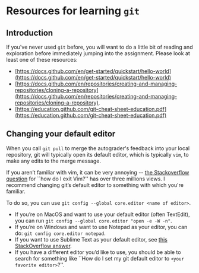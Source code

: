 # Resources for learning `git`

## Introduction

If you've never used `git` before, you will want to do a little bit of reading
and exploration before immediately jumping into the assignment. Please look at least one of these resources:

* [https://docs.github.com/en/get-started/quickstart/hello-world](https://docs.github.com/en/get-started/quickstart/hello-world)
* [https://docs.github.com/en/repositories/creating-and-managing-repositories/cloning-a-repository](https://docs.github.com/en/repositories/creating-and-managing-repositories/cloning-a-repository).
* [https://education.github.com/git-cheat-sheet-education.pdf](https://education.github.com/git-cheat-sheet-education.pdf)


## Changing your default editor

When you call `git pull` to merge the autograder's feedback into your local
repository, git will typically open its default editor, which is typically
`vim`, to make any edits to the merge message.

If you aren’t familiar with vim, it can be very annoying -- [the Stackoverflow
question](https://stackoverflow.com/questions/11828270/how-do-i-exit-vim) for
``how do I exit Vim?'' has over three millions views. I recommend changing
git’s default editor to something with which you're familiar.

To do so, you can use `git config --global core.editor <name of editor>`.

* If you’re on MacOS and want to use your default editor (often TextEdit), you can run `git config --global core.editor "open -e -W -n"`.
* If you’re on Windows and want to use Notepad as your editor, you can do: `git config core.editor notepad`.
* If you want to use Sublime Text as your default editor, see [this StackOverflow answer](https://stackoverflow.com/questions/8951275/how-can-i-make-sublime-text-the-default-editor-for-git).
* If you have a different editor you’d like to use, you should be able to search for something like ``How do I set my git default editor to `<your favorite editor>`?''.
